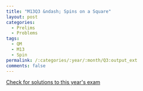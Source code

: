 ```yaml
---
title: "M13Q3 &ndash; Spins on a Square"
layout: post
categories:
  - Prelims
  - Problems
tags:
  - QM
  - M13
  - Spin
permalink: /:categories/:year/:month/Q3:output_ext
comments: false
---
```

<object data="2013M3Q.pdf" type="application/pdf" width="100%" height="500"></object>
<div class="message"><a href='https://princetonprelim.com/prelim/31/'>Check for solutions to this year's exam</a></div>